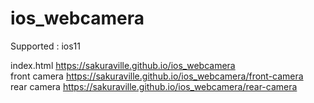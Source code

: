 # ios_webcamera

Supported : ios11

index.html <https://sakuraville.github.io/ios_webcamera>
<br>
front camera <https://sakuraville.github.io/ios_webcamera/front-camera>
<br>
rear camera <https://sakuraville.github.io/ios_webcamera/rear-camera>

